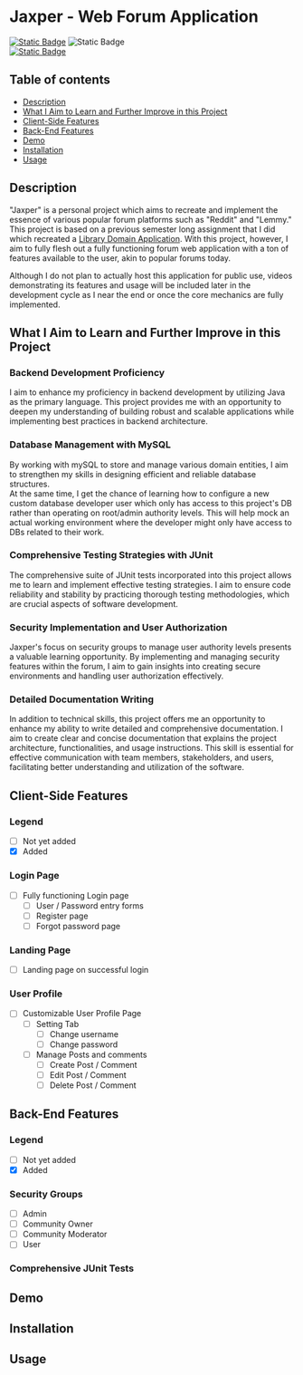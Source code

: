 # Jaxper - Web Forum Application
[![Static Badge](https://img.shields.io/badge/Email-jreginaldo@protonmail.com-blue)](mailto:jreginaldo@protonmail.com?subject=[Github%20Jaxper]Subject) ![Static Badge](https://img.shields.io/badge/Discord-itakedonations-5539cc)  
[![Static Badge](https://img.shields.io/badge/Based_On-Library_Domain_Application-orange)](https://github.com/AnotherCreator/Library-Domain-Application)

## Table of contents
- [Description](#description)
- [What I Aim to Learn and Further Improve in this Project](#what-i-aim-to-learn-and-further-improve-in-this-project)
- [Client-Side Features](#client-side-features)
- [Back-End Features](#back-end-features)
- [Demo](#demo)
- [Installation](#installation) 
- [Usage](#usage)

## Description
"Jaxper" is a personal project which aims to recreate and implement the essence of various popular forum platforms such
as "Reddit" and "Lemmy." This project is based on a previous semester long assignment that I did which recreated a 
[Library Domain Application](https://github.com/AnotherCreator/Library-Domain-Application). With this project, however, 
I aim to fully flesh out a fully functioning forum web application with a ton of features available to the user, akin to
popular forums today.  

Although I do not plan to actually host this application for public use, videos demonstrating its features and usage will
be included later in the development cycle as I near the end or once the core mechanics are fully implemented.

## What I Aim to Learn and Further Improve in this Project
### Backend Development Proficiency
I aim to enhance my proficiency in backend development by utilizing Java as the primary language. 
This project provides me with an opportunity to deepen my understanding of building robust and scalable applications 
while implementing best practices in backend architecture.  

### Database Management with MySQL
By working with mySQL to store and manage various domain entities, 
I aim to strengthen my skills in designing efficient and reliable database structures.  
At the same time, I get the chance of learning how to configure a new custom database developer user which only has access
to this project's DB rather than operating on root/admin authority levels. This will help mock an actual working environment
where the developer might only have access to DBs related to their work.

### Comprehensive Testing Strategies with JUnit 
The comprehensive suite of JUnit tests incorporated into this project allows me to learn and implement 
effective testing strategies. I aim to ensure code reliability and stability by practicing thorough testing 
methodologies, which are crucial aspects of software development.  

### Security Implementation and User Authorization
Jaxper's focus on security groups to manage user authority levels presents a valuable learning opportunity. 
By implementing and managing security features within the forum, 
I aim to gain insights into creating secure environments and handling user authorization effectively.  

### Detailed Documentation Writing
In addition to technical skills, this project offers me an opportunity to enhance my ability to write detailed and 
comprehensive documentation. I aim to create clear and concise documentation that explains the project architecture, 
functionalities, and usage instructions. This skill is essential for effective communication with team members, 
stakeholders, and users, facilitating better understanding and utilization of the software.  

## Client-Side Features
### Legend
- [ ] Not yet added
- [x] Added
### Login Page
- [ ] Fully functioning Login page 
  - [ ] User / Password entry forms
  - [ ] Register page
  - [ ] Forgot password page
### Landing Page
- [ ] Landing page on successful login
### User Profile
- [ ] Customizable User Profile Page
  - [ ] Setting Tab
    - [ ] Change username
    - [ ] Change password
  - [ ] Manage Posts and comments
    - [ ] Create Post / Comment
    - [ ] Edit Post / Comment
    - [ ] Delete Post / Comment 

## Back-End Features
### Legend
- [ ] Not yet added
- [x] Added
### Security Groups
- [ ] Admin
- [ ] Community Owner
- [ ] Community Moderator
- [ ] User
### Comprehensive JUnit Tests

## Demo

## Installation

## Usage
